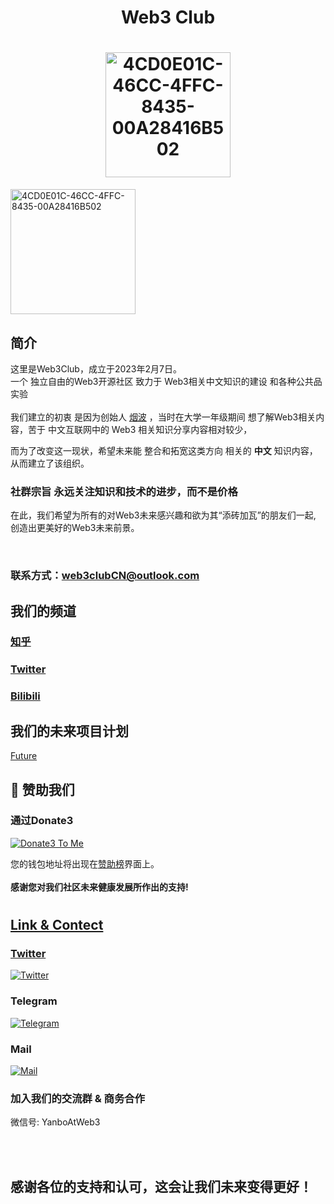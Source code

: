  <h1 align="center">
  Web3 Club 
</h1>


<h1 align="center">
  <img alt="4CD0E01C-46CC-4FFC-8435-00A28416B502" height="200" src="https://user-images.githubusercontent.com/76860915/220155724-ac051c69-c54d-470d-b2b9-5e5855c1abdd.jpeg" width="200"/>

</h1>

<img alt="4CD0E01C-46CC-4FFC-8435-00A28416B502" height="200" src="https://user-images.githubusercontent.com/76860915/220155724-ac051c69-c54d-470d-b2b9-5e5855c1abdd.jpeg" width="200"/>


## 简介


这里是Web3Club，成立于2023年2月7日。<br>
一个 独立自由的Web3开源社区 致力于 Web3相关中文知识的建设 和各种公共品实验 <br>
<br>
我们建立的初衷 是因为创始人 [烟波](https://github.com/yanboishere) ，当时在大学一年级期间 想了解Web3相关内容，苦于 中文互联网中的 Web3 相关知识分享内容相对较少，

而为了改变这一现状，希望未来能 整合和拓宽这类方向 相关的 **中文** 知识内容，从而建立了该组织。<br>



### 社群宗旨 永远关注知识和技术的进步，而不是价格



在此，我们希望为所有的对Web3未来感兴趣和欲为其“添砖加瓦”的朋友们一起,<br>
创造出更美好的Web3未来前景。

<br>

### 联系方式：web3clubCN@outlook.com<br>



## 我们的频道

### [知乎](https://www.zhihu.com/people/web3club)

### [Twitter](https://twitter.com/Web3ClubCN)

### [Bilibili](https://b23.tv/wMGbq3K)


## 我们的未来项目计划
[Future](https://github.com/Web3-Club/Future.)


## 💐 赞助我们 
### 通过Donate3


<a href="https://www.donate3.xyz/donateTo?cid=bafkreif5ecvwp7vanir2geib43nws7zvaac46rvlryzwwm47knutcv6xee" target="_blank"><img src="https://www.donate3.xyz/Donate3ToMe.svg" alt="Donate3 To Me"></a>

您的钱包地址将出现在[赞助榜](https://github.com/Web3-Club/Sponsor)界面上。<br>  
**感谢您对我们社区未来健康发展所作出的支持!**



# [](https://github.com/Web3-Club/Intro./blob/main/Join%20club.md) 

<a href="https://github.com/Web3-Club/Intro./blob/main/Join%20club.md" target=_blank>
  

## Link & Contect

### Twitter
[![Twitter](https://img.shields.io/badge/@Web3Club-1DA1F2?style=for-the-badge&logo=twitter&logoColor=white)](https://twitter.com/Web3ClubCN)



### Telegram
[![Telegram](https://img.shields.io/badge/@Web3Club-2CA5E0?style=for-the-badge&logo=telegram&logoColor=white)](https://t.me/Web3ClubCN)

### Mail
[![Mail](https://img.shields.io/badge/web3clubCN@outlook.com-0078D4?style=for-the-badge&logo=microsoft-outlook&logoColor=white)](mailto:web3clubCN@outlook.com)


### 加入我们的交流群 & 商务合作
微信号: YanboAtWeb3

<br>
<br>

## 感谢各位的支持和认可，这会让我们未来变得更好！
  
  
 
